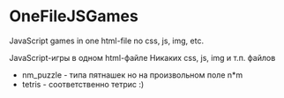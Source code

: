 # OneFileJSGames
JavaScript games in one html-file
no css, js, img, etc.

JavaScript-игры в одном html-файле
Никаких css, js, img и т.п. файлов
* nm_puzzle - типа пятнашек но на произвольном поле n*m
* tetris - соответственно тетрис :)
